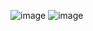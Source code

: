 ![image](https://github.com/user-attachments/assets/0225d00b-ff5a-4ba9-b494-dbf5595010e9)
![image](https://github.com/user-attachments/assets/b57229ea-6d29-4a70-83bf-c942032115bc)
